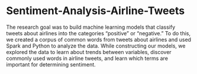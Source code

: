# Sentiment-Analysis-Airline-Tweets

The research goal was to build machine learning models that classify tweets about airlines into the categories “positive” or “negative.” To do this, we created a corpus of common words from tweets about airlines and used Spark and Python to analyze the data. While constructing our models, we explored the data to learn about trends between variables, discover commonly used words in airline tweets, and learn which terms are important for determining sentiment.
